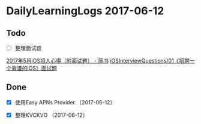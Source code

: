 # DailyLearningLogs  2017-06-12

## Todo




- [ ] 整理面试题

[2017年5月iOS招人心得（附面试题） - 简书](http://www.jianshu.com/p/56e40ea56813)
[iOSInterviewQuestions/01《招聘一个靠谱的iOS》面试题](https://github.com/ChenYilong/iOSInterviewQuestions/tree/master/01%E3%80%8A%E6%8B%9B%E8%81%98%E4%B8%80%E4%B8%AA%E9%9D%A0%E8%B0%B1%E7%9A%84iOS%E3%80%8B%E9%9D%A2%E8%AF%95%E9%A2%98%E5%8F%82%E8%80%83%E7%AD%94%E6%A1%88)

## Done

- [x] 使用Easy APNs Provider （2017-06-12）

- [x] 整理KVCKVO （2017-06-12）


